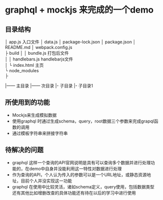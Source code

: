 # graphql + mockjs 来完成的一个demo

## 目录结构
 │ app.js                     入口文件 
 │ data.js 
 │ package-lock.json 
 │ package.json 
 │ README.md 
 │ webpack.config.js     
 ├ build 
 │  │ bundle.js               打包后文件   
 │  │ handlebars.js           handlebarjs文件  
 │  └ index.html              主页  
 └ node_modules  
    ├   

 |—— 主目录
 |—— 次目录
   |- 子目录
   |- 子目录1

## 所使用到的功能
- Mockjs来生成模拟数据
- 使用graphql 时通过生成schema，query，root数据三个参数来完成grapql函数的调用
- 通过模板字符串来拼接字符串

## 待解决的问题
- graphql 这样一个查询的API官网说明是具有可以查询多个数据并进行处理功能的，在demo中自身并没能利用这一特性对数据进行处理
- 作为查询的API，个人认为传入的参数可以是一个URL地址，或静态资源地址，目前个人并没实现这一功能
- graphql 在使用中比较灵活，诸如schema定义，query使用，包括数据类型还有其他比如增删改查的具体功能还有待在以后的学习中进行使用


